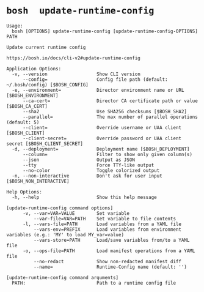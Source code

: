 # `bosh  update-runtime-config `

    Usage:
      bosh [OPTIONS] update-runtime-config [update-runtime-config-OPTIONS] PATH
    
    Update current runtime config
    
    https://bosh.io/docs/cli-v2#update-runtime-config
    
    Application Options:
      -v, --version                  Show CLI version
          --config=                  Config file path (default: ~/.bosh/config) [$BOSH_CONFIG]
      -e, --environment=             Director environment name or URL [$BOSH_ENVIRONMENT]
          --ca-cert=                 Director CA certificate path or value [$BOSH_CA_CERT]
          --sha2                     Use SHA256 checksums [$BOSH_SHA2]
          --parallel=                The max number of parallel operations (default: 5)
          --client=                  Override username or UAA client [$BOSH_CLIENT]
          --client-secret=           Override password or UAA client secret [$BOSH_CLIENT_SECRET]
      -d, --deployment=              Deployment name [$BOSH_DEPLOYMENT]
          --column=                  Filter to show only given column(s)
          --json                     Output as JSON
          --tty                      Force TTY-like output
          --no-color                 Toggle colorized output
      -n, --non-interactive          Don't ask for user input [$BOSH_NON_INTERACTIVE]
    
    Help Options:
      -h, --help                     Show this help message
    
    [update-runtime-config command options]
          -v, --var=VAR=VALUE        Set variable
              --var-file=VAR=PATH    Set variable to file contents
          -l, --vars-file=PATH       Load variables from a YAML file
              --vars-env=PREFIX      Load variables from environment variables (e.g.: 'MY' to load MY_var=value)
              --vars-store=PATH      Load/save variables from/to a YAML file
          -o, --ops-file=PATH        Load manifest operations from a YAML file
              --no-redact            Show non-redacted manifest diff
              --name=                Runtime-Config name (default: '')
    
    [update-runtime-config command arguments]
      PATH:                          Path to a runtime config file
